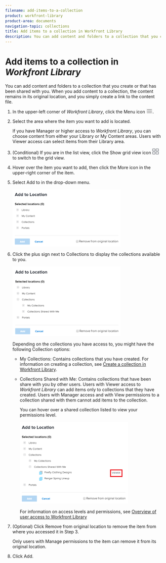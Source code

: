 ```yaml
---
filename: add-items-to-a-collection
product: workfront-library
product-area: documents
navigation-topic: collections
title: Add items to a collection in Workfront Library
description: You can add content and folders to a collection that you create or that has been shared with you. When you add content to a collection, the content remains in its original location, and you simply create a link to the content file.
---
```


# Add items to a collection in *Workfront Library*

You can add content and folders to a collection that you create or that has been shared with you. When you add content to a collection, the content remains in its original location, and you simply create a link to the content file.

<ol> 
 <li value="1"> <p>In the upper-left corner of <em>Workfront Library</em>, click the <span class="bold">Menu</span> icon <img src="assets/library-menu-icon.png">.</p> </li> 
 <li value="2"> <p>Select the area where the item you want to add is located.</p> <p>If you have Manager or higher access to <em>Workfront Library</em>, you can choose content from either your Library or My Content areas. Users with Viewer access can select items from their Library area.</p> </li> 
 <li value="3"> <p>(Conditional) If you are in the list view, click the <span class="bold">Show grid view</span> icon <img src="assets/grid-view-icon.png"> to switch to the grid view.</p> </li> 
 <li value="4"> <p>Hover over the item you want to add, then click the <span class="bold">More</span> icon in the upper-right corner of the item.</p> </li> 
 <li value="5"> <p>Select <span class="bold">Add to</span> in the drop-down menu.</p> <p> <img src="assets/addtobox-350x184.png" style="width: 350;height: 184;"> </p> </li> 
 <li value="6"> <p>Click the plus sign next to <span class="bold">Collections</span> to display the collections available to you.</p> <p> <img src="assets/collectionsaddto-350x225.png" style="width: 350;height: 225;"> </p> <p>Depending on the collections you have access to, you might have the following Collection options:</p> 
  <ul> 
   <li><span class="bold">My Collections:</span> Contains collections that you have created. For information on creating a collection, see <a href="../../../workfront-library/content-management/collections/create-a-collection.md" class="MCXref xref">Create a collection in Workfront Library</a>.</li> 
   <li> <p><span class="bold">Collections Shared with Me:</span> Contains collections that have been share with you by other users. Users with Viewer access to <em>Workfront Library</em> can add items only to collections that they have created. Users with Manager access and with View permissions to a collection shared with them cannot add items to the collection. </p> <p>You can hover over a shared collection listed to view your permissions level.</p> <p> <img src="assets/collectionsperms-350x264.png" style="width: 350;height: 264;"> </p> <p>For information on access levels and permissions, see <a href="../../../workfront-library/administration-and-setup/user-access/user-access-overview.md" class="MCXref xref">Overview of user access to Workfront Library</a></p> </li> 
  </ul> </li> 
 <li value="7"> <p>(Optional) Click <span class="bold">Remove from original location</span> to remove the item from where you accessed it in Step 3.</p> <p>Only users with Manage permissions to the item can remove it from its original location.</p> </li> 
 <li value="8">Click <span class="bold">Add</span>.</li> 
</ol>

